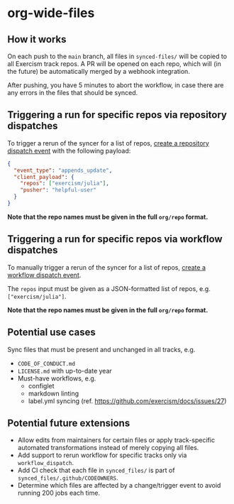 # org-wide-files

## How it works

On each push to the `main` branch, all files in `synced-files/` will be copied to all Exercism track repos.
A PR will be opened on each repo, which will (in the future) be automatically merged by a webhook integration.

After pushing, you have 5 minutes to abort the workflow, in case there are any errors in the files that should be synced.

## Triggering a run for specific repos via repository dispatches

To trigger a rerun of the syncer for a list of repos, [create a repository dispatch event](https://docs.github.com/en/rest/reference/repos#create-a-repository-dispatch-event) with the following payload:

```json
{
  "event_type": "appends_update",
  "client_payload": {
    "repos": ["exercism/julia"],
    "pusher": "helpful-user"
  }
}
```

**Note that the repo names must be given in the full `org/repo` format.**

## Triggering a run for specific repos via workflow dispatches

To manually trigger a rerun of the syncer for a list of repos, [create a workflow dispatch event](https://docs.github.com/en/actions/managing-workflow-runs/manually-running-a-workflow).

The `repos` input must be given as a JSON-formatted list of repos, e.g. `["exercism/julia"]`.

**Note that the repo names must be given in the full `org/repo` format.**

## Potential use cases

Sync files that must be present and unchanged in all tracks, e.g.

- `CODE_OF_CONDUCT.md`
- `LICENSE.md` with up-to-date year
- Must-have workflows, e.g.
  - configlet
  - markdown linting
  - label.yml syncing (ref. https://github.com/exercism/docs/issues/27)

## Potential future extensions

- Allow edits from maintainers for certain files or apply track-specific automated transformations instead of merely copying all files.
- Add support to rerun workflow for specific tracks only via `workflow_dispatch`.
- Add CI check that each file in `synced_files/` is part of `synced_files/.github/CODEOWNERS`.
- Determine which files are affected by a change/trigger event to avoid running 200 jobs each time.
